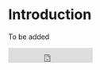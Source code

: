 # Introduction 


To be added


<iframe src="https://ghbtns.com/github-btn.html?user=reproshub&repo=bix_tool_notes&type=star&count=true&size=large" frameborder="0" scrolling="0" width="170" height="30" title="GitHub"></iframe>


 
